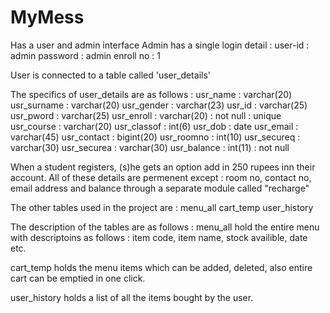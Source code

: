# MyMess
Has a user and admin interface
Admin has a single login detail :
  user-id : admin
  password : admin
  enroll no : 1
  
User is connected to a table called 'user_details'

The specifics of user_details are as follows :
  usr_name : varchar(20) 
  usr_surname : varchar(20)
  usr_gender : varchar(23)
  usr_id : varchar(25)
  usr_pword : varchar(25)
  usr_enroll : varchar(20) : not null : unique
  usr_course : varchar(20)
  usr_classof : int(6)
  usr_dob : date
  usr_email : varchar(45)
  usr_contact : bigint(20)
  usr_roomno : int(10)
  usr_secureq : varchar(30)
  usr_securea : varchar(30)
  usr_balance : int(11) : not null

When a student registers, (s)he gets an option add in 250 rupees inn their account.
All of these details are permenent except : room no, contact no, email address and balance through a separate module called "recharge"

The other tables used in the project are :
  menu_all
  cart_temp
  user_history
  
The description of the tables are as follows :
  menu_all hold the entire menu with descriptoins as follows :
  item code, item name, stock availible, date etc.
  
  cart_temp holds the menu items which can be added, deleted, also entire cart can be emptied in one click.
  
  user_history holds a list of all the items bought by the user.
